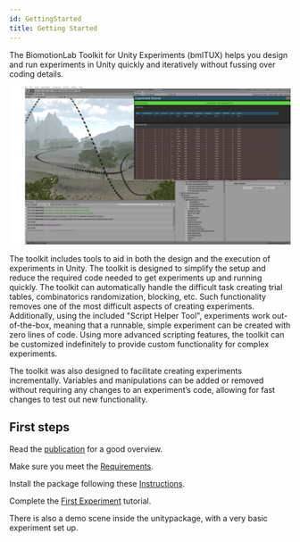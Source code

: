 ```yaml
---
id: GettingStarted
title: Getting Started
---
```


The BiomotionLab Toolkit for Unity Experiments (bmlTUX) helps you design and run experiments in Unity quickly and iteratively without fussing over coding details. 

![Screenshot](assets/Misc/BMLTUX%20header.PNG)

The toolkit includes tools to aid in both the design and the execution of experiments in Unity. The toolkit is designed to simplify the setup and reduce the required code needed to get experiments up and running quickly. The toolkit can automatically handle the difficult task creating trial tables, combinatorics randomization, blocking, etc. Such functionality removes one of the most difficult aspects of creating experiments. Additionally, using the included "Script Helper Tool", experiments work out-of-the-box, meaning that a runnable, simple experiment can be created with zero lines of code. Using more advanced scripting features, the toolkit can be customized indefinitely to provide custom functionality for complex experiments. 

The toolkit was also designed to facilitate creating experiments incrementally. Variables and manipulations can be added or removed without requiring any changes to an experiment’s code, allowing for fast changes to test out new functionality. 

## First steps

Read the [publication](Publication.md) for a good overview.

Make sure you meet the [Requirements](Requirements.md).

Install the package following these [Instructions](Installation.md).

Complete the [First Experiment](FirstOverview.md) tutorial.

There is also a demo scene inside the unitypackage, with a very basic experiment set up.


